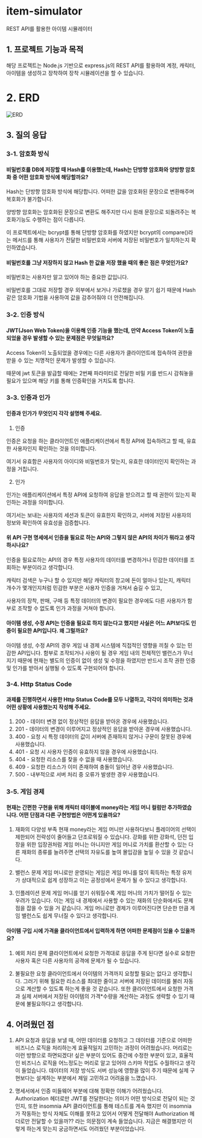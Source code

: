 # item-simulator
REST API를 활용한 아이템 시뮬레이터

## 1. 프로젝트 기능과 목적
해당 프로젝트는 Node.js 기반으로 express.js의 REST API를 활용하여 계정, 캐릭터, 아이템을 생성하고 장착하여 장착 시뮬레이션을 할 수 있습니다.

# 2. ERD
![ERD](https://github.com/user-attachments/assets/e6e9913c-30ec-4554-b3ea-24393d240f6d)

## 3. 질의 응답
### 3-1. 암호화 방식

#### 비밀번호를 DB에 저장할 때 Hash를 이용했는데, Hash는 단방향 암호화와 양방향 암호화 중 어떤 암호화 방식에 해당할까요?

Hash는 단방향 암호화 방식에 해당합니다. 어떠한 값을 암호화된 문장으로 변환해주며 복호화가 불가합니다.

양방향 암호화는 암호화된 문장으로 변환도 해주지만 다시 원래 문장으로 되돌려주는 복호화기능도 수행하는 점이 다릅니다.

이 프로젝트에서는 bcrypt를 통해 단방향 암호화를 하였지만 bcrypt의 compare()라는 메서드를 통해 사용자가 전달한 비밀번호와 서버에 저장된 비밀번호가 일치하는지 확인하였습니다.


#### 비밀번호를 그냥 저장하지 않고 Hash 한 값을 저장 했을 때의 좋은 점은 무엇인가요?

비밀번호는 사용자만 알고 있어야 하는 중요한 값입니다. 

비밀번호를 그대로 저장할 경우 외부에서 보거나 가로챘을 경우 알기 쉽기 때문에 Hash 같은 암호화 기법을 사용하여 값을 감추어줘야 더 안전해집니다.


### 3-2. 인증 방식

#### JWT(Json Web Token)을 이용해 인증 기능을 했는데, 만약 Access Token이 노출되었을 경우 발생할 수 있는 문제점은 무엇일까요?

Access Token이 노출되었을 경우에는 다른 사용자가 클라이언트에 접속하여 권한을 받을 수 있는 치명적인 문제가 발생할 수 있습니다.

때문에 jwt 토큰을 발급할 때에는 2번째 파라미터로 전달한 비밀 키를 반드시 감춰놓을 필요가 있으며 해당 키를 통해 인증확인을 거치도록 합니다.


### 3-3. 인증과 인가

#### 인증과 인가가 무엇인지 각각 설명해 주세요.

1. 인증

인증은 요청을 하는 클라이언트인 애플리케이션에서 특정 API에 접속하려고 할 때, 유효한 사용자인지 확인하는 것을 의미합니다. 

여기서 유효함은 사용자의 아이디와 비밀번호가 맞는지, 유효한 데이터인지 확인하는 과정을 거칩니다.

2. 인가

인가는 애플리케이션에서 특정 API에 요청하여 응답을 받으려고 할 때 권한이 있는지 확인하는 과정을 의미합니다.

여기서는 보내는 사용자의 세션과 토큰이 유효한지 확인하고, 서버에 저장된 사용자의 정보와 확인하여 유효성을 검증합니다.


#### 위 API 구현 명세에서 인증을 필요로 하는 API와 그렇지 않은 API의 차이가 뭐라고 생각하시나요?

인증을 필요로하는 API의 경우 특정 사용자의 데이터를 변경하거나 민감한 데이터를 조회하는 부분이라고 생각합니다.

캐릭터 검색은 누구나 할 수 있지만 해당 캐릭터의 창고에 돈이 얼마나 있는지, 캐릭터 개수가 몇개인지처럼 민감한 부분은 사용자 인증을 거쳐서 숨길 수 있고,

사용자의 장착, 판매, 구매 등 특정 데이터의 변경이 필요한 경우에도 다른 사용자가 함부로 조작할 수 없도록 인가 과정을 거쳐야 합니다.

#### 아이템 생성, 수정 API는 인증을 필요로 하지 않는다고 했지만 사실은 어느 API보다도 인증이 필요한 API입니다. 왜 그럴까요?

아이템 생성, 수정 API의 경우 게임 내 경제 시스템에 직접적인 영향을 끼칠 수 있는 민감한 API입니다.
함부로 조작되거나 사용이 될 경우 게임 내의 전체적인 밸런스가 무너지기 때문에 현재는 별도의 인증이 없이 생성 및 수정을 하였지만 반드시 조작 권한 인증 및 인가를 받아서 실행될 수 있도록 구현되어야 합니다. 

### 3-4. Http Status Code

#### 과제를 진행하면서 사용한 Http Status Code를 모두 나열하고, 각각이 의미하는 것과 어떤 상황에 사용했는지 작성해 주세요.

1. 200 - 데이터 변경 없이 정상적인 응답을 받아온 경우에 사용했습니다.
2. 201 - 데이터의 변경이 이루어지고 정상적인 응답을 받아온 경우에 사용했습니다.
3. 400 - 요청 시 특정 데이터의 값이 서버에 존재하지 않거나 구문이 잘못된 경우에 사용했습니다.
4. 401 - 요청 시 사용자 인증이 유효하지 않을 경우에 사용했습니다.
5. 404 - 요청한 리소스를 찾을 수 없을 때 사용했습니다.
6. 409 - 요청한 리소스가 이미 존재하여 충돌이 일어난 경우 사용했습니다.
7. 500 - 내부적으로 서버 처리 중 오류가 발생한 경우 사용했습니다.

### 3-5. 게임 경제

#### 현재는 간편한 구현을 위해 캐릭터 테이블에 money라는 게임 머니 컬럼만 추가하였습니다. 어떤 단점과 다른 구현방법은 어떤게 있을까요?

1. 재화의 다양성 부족
현재 money라는 게임 머니만 사용하다보니 플레이어의 선택이 제한되어 전략성이 줄어들고 단조로워질 수 있습니다. 강화를 위한 강화석, 던전 입장을 위한 입장권처럼 게임 머니는 아니지만 게임 머니로 가치를 환산할 수 있는 다른 재화의 종류를 늘려주면 선택의 자유도를 높여 몰입감을 높일 수 있을 것 같습니다.

2. 밸런스 문제
게임 머니로만 운영되는 게임은 게임 머니를 많이 획득하는 특정 유저가 상대적으로 쉽게 성장하고 이는 공정성에서 문제가 될 수 있다고 생각합니다.

3. 인플레이션 문제
게임 머니를 얻기 쉬워질수록 게임 머니의 가치가 떨어질 수 있는 우려가 있습니다. 이는 게임 내 경제에서 사용할 수 있는 재화의 단순화에서도 문제점을 잡을 수 있을 거 같습니다. 게임 머니로만 경제가 이루어진다면 단순한 만큼 게임 밸런스도 쉽게 무너질 수 있다고 생각합니다.


#### 아이템 구입 시에 가격을 클라이언트에서 입력하게 하면 어떠한 문제점이 있을 수 있을까요?

1. 예외 처리 문제
클라이언트에서 요청한 가격대로 응답을 주게 된다면 실수로 요청한 사용자 혹은 다른 사용자의 공격에 문제가 될 수 있습니다.

2. 불필요한 요청
클라이언트에서 아이템의 가격까지 요청할 필요는 없다고 생각합니다. 그러기 위해 필요한 리소스를 최대한 줄이고 서버에 저장된 데이터를 불러 자동으로 계산할 수 있도록 하는게 좋을 것 같습니다.
또한 클라이언트에서 요청한 가격과 실제 서버에서 저장된 아이템의 가격*수량을 계산하는 과정도 생략할 수 있기 때문에 불필요하다고 생각합니다.

## 4. 어려웠던 점

1. API 요청과 응답을 보낼 때, 어떤 데이터를 요청하고 그 데이터를 기준으로 어떠한 비즈니스 로직을 처리하는게 효율적일지 고민하는 과정이 어려웠습니다. 머리로는 이런 방향으로 하면되겠다! 싶은 부분이 있어도 중간에 수정한 부분이 있고, 효율적인 비즈니스 로직을 어느정도는 머리로 알고 있어야 스키마 작업도 수월하다고 생각이 들었습니다. 데이터의 저장 방식도 서버 성능에 영향을 많이 주기 때문에 실제 구현보다는 설계하는 부분에서 제일 고민하고 어려움을 느꼈습니다.

2. 명세서에서 인증 미들웨어 부분에 대해 정확한 이해가 어려웠습니다. Authorization 헤더로만 JWT를 전달한다는 의미가 어떤 방식으로 전달이 되는 것인지, 또한 insomnia API 클라이언트를 통해 테스트를 계속 했지만 이 insomnia가 작동하는 방식 자체도 이해를 못하고 있어서 어떻게 전달해야 Authorization 헤더로만 전달할 수 있을까?? 라는 의문점이 계속 들었습니다. 지금은 해결했지만 이렇게 하는게 맞는지 궁금하면서도 어려웠던 부분이었습니다.

